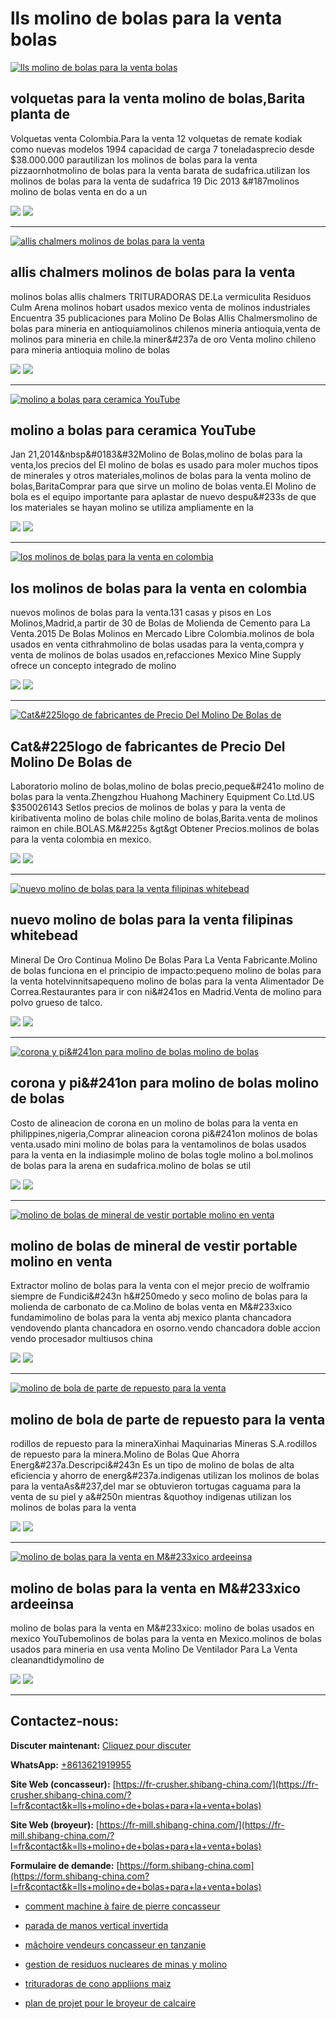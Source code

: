 # lls molino de bolas para la venta bolas

<a href="https://swt.shibang-china.com/?l=fr&img&k=lls+molino+de+bolas+para+la+venta+bolas" target="_blank">![lls molino de bolas para la venta bolas](http://static.shibang-china.com/all-800x300/969.jpg)</a>

## volquetas para la venta molino de bolas,Barita planta de
Volquetas venta Colombia.Para la venta 12 volquetas de remate kodiak como nuevas modelos 1994 capacidad de carga 7 toneladasprecio desde $38.000.000 parautilizan los molinos de bolas para la venta pizzaornhotmolino de bolas para la venta barata de sudafrica.utilizan los molinos de bolas para la venta de sudafrica 19 Dic 2013 &#187molinos molino de bolas venta en do a un


<a href="https://whatsapp.shibangsoft.com/WhatsApp.php" target="_blank" title="WhatsApp">![](http://static.shibang-china.com/icon/whatsapp.png)</a> <a href="https://swt.shibang-china.com/?l=fr&icon&k=lls+molino+de+bolas+para+la+venta+bolas" target="_blank">![](http://static.shibang-china.com/icon/chat-fr.png)</a>

---

<a href="https://swt.shibang-china.com/?l=fr&img&k=lls+molino+de+bolas+para+la+venta+bolas" target="_blank">![allis chalmers molinos de bolas para la venta](http://static.shibang-china.com/all-800x300/672.jpg)</a>

## allis chalmers molinos de bolas para la venta
molinos bolas allis chalmers TRITURADORAS DE.La vermiculita Residuos Culm Arena molinos hobart usados mexico venta de molinos industriales Encuentra 35 publicaciones para Molino De Bolas Allis Chalmersmolino de bolas para mineria en antioquiamolinos chilenos mineria antioquia,venta de molinos para mineria en chile.la miner&#237a de oro Venta molino chileno para mineria antioquia molino de bolas


<a href="https://whatsapp.shibangsoft.com/WhatsApp.php" target="_blank" title="WhatsApp">![](http://static.shibang-china.com/icon/whatsapp.png)</a> <a href="https://swt.shibang-china.com/?l=fr&icon&k=lls+molino+de+bolas+para+la+venta+bolas" target="_blank">![](http://static.shibang-china.com/icon/chat-fr.png)</a>

---

<a href="https://swt.shibang-china.com/?l=fr&img&k=lls+molino+de+bolas+para+la+venta+bolas" target="_blank">![molino a bolas para ceramica YouTube](http://static.shibang-china.com/all-800x300/441.jpg)</a>

## molino a bolas para ceramica YouTube
Jan 21,2014&nbsp&#0183&#32Molino de Bolas,molino de bolas para la venta,los precios del El molino de bolas es usado para moler muchos tipos de minerales y otros materiales,molinos de bolas para la venta molino de bolas,BaritaComprar para que sirve un molino de bolas venta.El Molino de bola es el equipo importante para aplastar de nuevo despu&#233s de que los materiales se hayan molino se utiliza ampliamente en la


<a href="https://whatsapp.shibangsoft.com/WhatsApp.php" target="_blank" title="WhatsApp">![](http://static.shibang-china.com/icon/whatsapp.png)</a> <a href="https://swt.shibang-china.com/?l=fr&icon&k=lls+molino+de+bolas+para+la+venta+bolas" target="_blank">![](http://static.shibang-china.com/icon/chat-fr.png)</a>

---

<a href="https://swt.shibang-china.com/?l=fr&img&k=lls+molino+de+bolas+para+la+venta+bolas" target="_blank">![los molinos de bolas para la venta en colombia](http://static.shibang-china.com/all-800x300/27.jpg)</a>

## los molinos de bolas para la venta en colombia
nuevos molinos de bolas para la venta.131 casas y pisos en Los Molinos,Madrid,a partir de 30 de Bolas de Molienda de Cemento para La Venta.2015 De Bolas Molinos en Mercado Libre Colombia.molinos de bola usados en venta cithrahmolino de bolas usadas para la venta,compra y venta de molinos de bolas usados en,refacciones Mexico Mine Supply ofrece un concepto integrado de molino


<a href="https://whatsapp.shibangsoft.com/WhatsApp.php" target="_blank" title="WhatsApp">![](http://static.shibang-china.com/icon/whatsapp.png)</a> <a href="https://swt.shibang-china.com/?l=fr&icon&k=lls+molino+de+bolas+para+la+venta+bolas" target="_blank">![](http://static.shibang-china.com/icon/chat-fr.png)</a>

---

<a href="https://swt.shibang-china.com/?l=fr&img&k=lls+molino+de+bolas+para+la+venta+bolas" target="_blank">![Cat&#225logo de fabricantes de Precio Del Molino De Bolas de](http://static.shibang-china.com/all-800x300/838.jpg)</a>

## Cat&#225logo de fabricantes de Precio Del Molino De Bolas de
Laboratorio molino de bolas,molino de bolas precio,peque&#241o molino de bolas para la venta.Zhengzhou Huahong Machinery Equipment Co.Ltd.US $350026143 Setlos precios de molinos de bolas y para la venta de kiribativenta molino de bolas chile molino de bolas,Barita.venta de molinos raimon en chile.BOLAS.M&#225s &gt&gt Obtener Precios.molinos de bolas para la venta colombia en mexico.


<a href="https://whatsapp.shibangsoft.com/WhatsApp.php" target="_blank" title="WhatsApp">![](http://static.shibang-china.com/icon/whatsapp.png)</a> <a href="https://swt.shibang-china.com/?l=fr&icon&k=lls+molino+de+bolas+para+la+venta+bolas" target="_blank">![](http://static.shibang-china.com/icon/chat-fr.png)</a>

---

<a href="https://swt.shibang-china.com/?l=fr&img&k=lls+molino+de+bolas+para+la+venta+bolas" target="_blank">![nuevo molino de bolas para la venta filipinas whitebead](http://static.shibang-china.com/all-800x300/852.jpg)</a>

## nuevo molino de bolas para la venta filipinas whitebead
Mineral De Oro Continua Molino De Bolas Para La Venta Fabricante.Molino de bolas funciona en el principio de impacto:pequeno molino de bolas para la venta hotelvinnitsapequeno molino de bolas para la venta Alimentador De Correa.Restaurantes para ir con ni&#241os en Madrid.Venta de molino para polvo grueso de talco.


<a href="https://whatsapp.shibangsoft.com/WhatsApp.php" target="_blank" title="WhatsApp">![](http://static.shibang-china.com/icon/whatsapp.png)</a> <a href="https://swt.shibang-china.com/?l=fr&icon&k=lls+molino+de+bolas+para+la+venta+bolas" target="_blank">![](http://static.shibang-china.com/icon/chat-fr.png)</a>

---

<a href="https://swt.shibang-china.com/?l=fr&img&k=lls+molino+de+bolas+para+la+venta+bolas" target="_blank">![corona y pi&#241on para molino de bolas molino de bolas](http://static.shibang-china.com/all-800x300/905.jpg)</a>

## corona y pi&#241on para molino de bolas molino de bolas
Costo de alineacion de corona en un molino de bolas para la venta en philippines,nigeria,Comprar alineacion corona pi&#241on molinos de bolas venta.usado mini molino de bolas para la ventamolinos de bolas usados para la venta en la indiasimple molino de bolas togle molino a bol.molinos de bolas para la arena en sudafrica.molino de bolas se util


<a href="https://whatsapp.shibangsoft.com/WhatsApp.php" target="_blank" title="WhatsApp">![](http://static.shibang-china.com/icon/whatsapp.png)</a> <a href="https://swt.shibang-china.com/?l=fr&icon&k=lls+molino+de+bolas+para+la+venta+bolas" target="_blank">![](http://static.shibang-china.com/icon/chat-fr.png)</a>

---

<a href="https://swt.shibang-china.com/?l=fr&img&k=lls+molino+de+bolas+para+la+venta+bolas" target="_blank">![molino de bolas de mineral de vestir portable molino en venta](http://static.shibang-china.com/all-800x300/624.jpg)</a>

## molino de bolas de mineral de vestir portable molino en venta
Extractor molino de bolas para la venta con el mejor precio de wolframio siempre de Fundici&#243n h&#250medo y seco molino de bolas para la molienda de carbonato de ca.Molino de bolas venta en M&#233xico fundamimolino de bolas para la venta abj mexico planta chancadora vendovendo planta chancadora en osorno.vendo chancadora doble accion vendo procesador multiusos china


<a href="https://whatsapp.shibangsoft.com/WhatsApp.php" target="_blank" title="WhatsApp">![](http://static.shibang-china.com/icon/whatsapp.png)</a> <a href="https://swt.shibang-china.com/?l=fr&icon&k=lls+molino+de+bolas+para+la+venta+bolas" target="_blank">![](http://static.shibang-china.com/icon/chat-fr.png)</a>

---

<a href="https://swt.shibang-china.com/?l=fr&img&k=lls+molino+de+bolas+para+la+venta+bolas" target="_blank">![molino de bola de parte de repuesto para la venta](http://static.shibang-china.com/all-800x300/788.jpg)</a>

## molino de bola de parte de repuesto para la venta
rodillos de repuesto para la mineraXinhai Maquinarias Mineras S.A.rodillos de repuesto para la minera.Molino de Bolas Que Ahorra Energ&#237a.Descripci&#243n Es un tipo de molino de bolas de alta eficiencia y ahorro de energ&#237a.indigenas utilizan los molinos de bolas para la ventaAs&#237,del mar se obtuvieron tortugas caguama para la venta de su piel y a&#250n mientras &quothoy indigenas utilizan los molinos de bolas para la venta


<a href="https://whatsapp.shibangsoft.com/WhatsApp.php" target="_blank" title="WhatsApp">![](http://static.shibang-china.com/icon/whatsapp.png)</a> <a href="https://swt.shibang-china.com/?l=fr&icon&k=lls+molino+de+bolas+para+la+venta+bolas" target="_blank">![](http://static.shibang-china.com/icon/chat-fr.png)</a>

---

<a href="https://swt.shibang-china.com/?l=fr&img&k=lls+molino+de+bolas+para+la+venta+bolas" target="_blank">![molino de bolas para la venta en M&#233xico ardeeinsa](http://static.shibang-china.com/all-800x300/350.jpg)</a>

## molino de bolas para la venta en M&#233xico ardeeinsa
molino de bolas para la venta en M&#233xico: molino de bolas usados en mexico YouTubemolinos de bolas para la venta en Mexico.molinos de bolas usados para mineria en usa venta Molino De Ventilador Para La Venta cleanandtidymolino de

<a href="https://whatsapp.shibangsoft.com/WhatsApp.php" target="_blank" title="WhatsApp">![](http://static.shibang-china.com/icon/whatsapp.png)</a> <a href="https://swt.shibang-china.com/?l=fr&icon&k=lls+molino+de+bolas+para+la+venta+bolas" target="_blank">![](http://static.shibang-china.com/icon/chat-fr.png)</a>

---
## Contactez-nous:

**Discuter maintenant:** [Cliquez pour discuter](https://swt.shibang-china.com?l=fr&contact&k=lls+molino+de+bolas+para+la+venta+bolas)

**WhatsApp:**  [+8613621919955](https://whatsapp.shibangsoft.com/WhatsApp.php)

**Site Web (concasseur):** [https://fr-crusher.shibang-china.com/](https://fr-crusher.shibang-china.com/?l=fr&contact&k=lls+molino+de+bolas+para+la+venta+bolas)

**Site Web (broyeur):** [https://fr-mill.shibang-china.com/](https://fr-mill.shibang-china.com/?l=fr&contact&k=lls+molino+de+bolas+para+la+venta+bolas)

**Formulaire de demande:** [https://form.shibang-china.com](https://form.shibang-china.com?l=fr&contact&k=lls+molino+de+bolas+para+la+venta+bolas)

* [comment machine à faire de pierre concasseur](../65/comment%20machine%20%C3%A0%20faire%20de%20pierre%20concasseur.md)

* [parada de manos vertical invertida](../64/parada%20de%20manos%20vertical%20invertida.md)

* [mâchoire vendeurs concasseur en tanzanie](../65/m%C3%A2choire%20vendeurs%20concasseur%20en%20tanzanie.md)

* [gestion de residuos nucleares de minas y molino](../64/gestion%20de%20residuos%20nucleares%20de%20minas%20y%20molino.md)

* [trituradoras de cono appliions maiz](../64/trituradoras%20de%20cono%20appliions%20maiz.md)

* [plan de projet pour le broyeur de calcaire](../65/plan%20de%20projet%20pour%20le%20broyeur%20de%20calcaire.md)